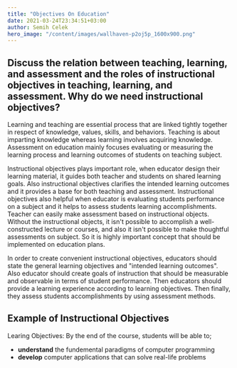 ```yaml
---
title: "Objectives On Education"
date: 2021-03-24T23:34:51+03:00
author: Semih Celek
hero_image: "/content/images/wallhaven-p2oj5p_1600x900.png"
---
```

## Discuss the relation between teaching, learning, and assessment and the roles of instructional objectives in teaching, learning, and assessment. Why do we need instructional objectives? 

Learning and teaching are essential process that are linked tightly together in respect of knowledge, values, skills, and behaviors. Teaching is about imparting knowledge whereas learning involves acquiring knowledge. Assessment on education mainly focuses evaluating or measuring the learning process and learning outcomes of students on teaching subject.

Instructional objectives plays important role, when educator design their learning material, it guides both teacher and students on shared learning goals. Also instructional objectives clarifies the intended learning outcomes and it provides a base for both teaching and assessment. Instructional objectives also helpful when educator is evaluating students performance on a subject and it helps to assess students learning accomplishments. Teacher can easily make assessment based on instructional objects. Without the instructional objects, it isn't possible to accomplish a well-constructed lecture or courses, and also it isn't possible to make thoughtful assessments on subject. So it is highly important concept that should be implemented on education plans. 

In order to create convenient instructional objectives, educators should state the general learning objectives and  "intended learning outcomes". Also educator should create goals of instruction that should be measurable and observable in terms of student performance. Then educators should provide a learning experience according to learning objectives. Then finally, they assess students accomplishments by using assessment methods.
## Example of Instructional Objectives

Learing Objectives: By the end of the course, students will be able to; 
- **understand** the fundemental paradigms of computer programming
- **develop** computer applications that can solve real-life problems

<!-- Having clearly identified objectives in learning enviroments has great importance.

Learing objectives has direct affect on learing outcomes, with properly identified and planned objectives, the effectiveness of education can can be increased dramatically.

Objectives on learing envoriment, guides educator and students on learing content/material and helps to keep track the learning progress.

to guide and keep track the learing progress -->

<!-- state the specific Learing outcome, teach the specific task, test the specific task

state instructional objectives as "intended outcome" -->

